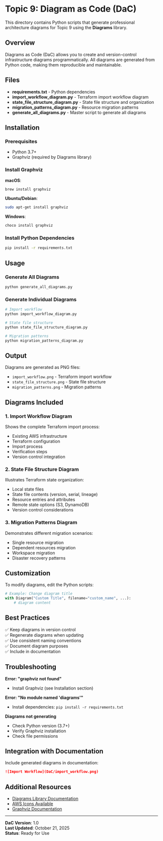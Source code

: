 # Topic 9: Diagram as Code (DaC)

This directory contains Python scripts that generate professional architecture diagrams for Topic 9 using the **Diagrams** library.

## Overview

Diagrams as Code (DaC) allows you to create and version-control infrastructure diagrams programmatically. All diagrams are generated from Python code, making them reproducible and maintainable.

## Files

- **requirements.txt** - Python dependencies
- **import_workflow_diagram.py** - Terraform import workflow diagram
- **state_file_structure_diagram.py** - State file structure and organization
- **migration_patterns_diagram.py** - Resource migration patterns
- **generate_all_diagrams.py** - Master script to generate all diagrams

## Installation

### Prerequisites

- Python 3.7+
- Graphviz (required by Diagrams library)

### Install Graphviz

**macOS**:
```bash
brew install graphviz
```

**Ubuntu/Debian**:
```bash
sudo apt-get install graphviz
```

**Windows**:
```bash
choco install graphviz
```

### Install Python Dependencies

```bash
pip install -r requirements.txt
```

## Usage

### Generate All Diagrams

```bash
python generate_all_diagrams.py
```

### Generate Individual Diagrams

```bash
# Import workflow
python import_workflow_diagram.py

# State file structure
python state_file_structure_diagram.py

# Migration patterns
python migration_patterns_diagram.py
```

## Output

Diagrams are generated as PNG files:
- `import_workflow.png` - Terraform import workflow
- `state_file_structure.png` - State file structure
- `migration_patterns.png` - Migration patterns

## Diagrams Included

### 1. Import Workflow Diagram
Shows the complete Terraform import process:
- Existing AWS infrastructure
- Terraform configuration
- Import process
- Verification steps
- Version control integration

### 2. State File Structure Diagram
Illustrates Terraform state organization:
- Local state files
- State file contents (version, serial, lineage)
- Resource entries and attributes
- Remote state options (S3, DynamoDB)
- Version control considerations

### 3. Migration Patterns Diagram
Demonstrates different migration scenarios:
- Single resource migration
- Dependent resources migration
- Workspace migration
- Disaster recovery patterns

## Customization

To modify diagrams, edit the Python scripts:

```python
# Example: Change diagram title
with Diagram("Custom Title", filename="custom_name", ...):
    # diagram content
```

## Best Practices

✅ Keep diagrams in version control  
✅ Regenerate diagrams when updating  
✅ Use consistent naming conventions  
✅ Document diagram purposes  
✅ Include in documentation  

## Troubleshooting

**Error: "graphviz not found"**
- Install Graphviz (see Installation section)

**Error: "No module named 'diagrams'"**
- Install dependencies: `pip install -r requirements.txt`

**Diagrams not generating**
- Check Python version (3.7+)
- Verify Graphviz installation
- Check file permissions

## Integration with Documentation

Include generated diagrams in documentation:

```markdown
![Import Workflow](DaC/import_workflow.png)
```

## Additional Resources

- [Diagrams Library Documentation](https://diagrams.mingrammer.com/)
- [AWS Icons Available](https://diagrams.mingrammer.com/docs/guides/diagram)
- [Graphviz Documentation](https://graphviz.org/)

---

**DaC Version**: 1.0  
**Last Updated**: October 21, 2025  
**Status**: Ready for Use

